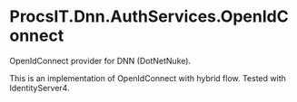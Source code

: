 # ProcsIT.Dnn.AuthServices.OpenIdConnect
OpenIdConnect provider for DNN (DotNetNuke).

This is an implementation of OpenIdConnect with hybrid flow. Tested with IdentityServer4.

